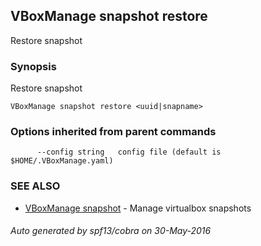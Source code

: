 ## VBoxManage snapshot restore

Restore snapshot

### Synopsis


Restore snapshot

```
VBoxManage snapshot restore <uuid|snapname>
```

### Options inherited from parent commands

```
      --config string   config file (default is $HOME/.VBoxManage.yaml)
```

### SEE ALSO
* [VBoxManage snapshot](VBoxManage_snapshot.md)	 - Manage virtualbox snapshots

###### Auto generated by spf13/cobra on 30-May-2016
